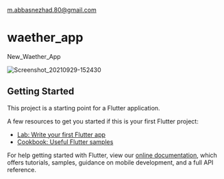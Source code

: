 
m.abbasnezhad.80@gmail.com

# waether_app

New_Waether_App

![Screenshot_20210929-152430](https://user-images.githubusercontent.com/87749337/135264877-4ed3eb51-3ec3-4a65-a820-2ccac9c50b8d.png)


## Getting Started

This project is a starting point for a Flutter application.

A few resources to get you started if this is your first Flutter project:

- [Lab: Write your first Flutter app](https://flutter.dev/docs/get-started/codelab)
- [Cookbook: Useful Flutter samples](https://flutter.dev/docs/cookbook)

For help getting started with Flutter, view our
[online documentation](https://flutter.dev/docs), which offers tutorials,
samples, guidance on mobile development, and a full API reference.

